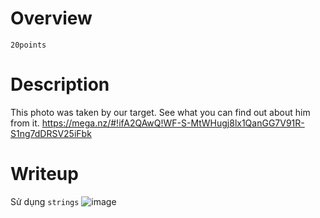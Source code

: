 # Overview #
`20points`

# Description #
This photo was taken by our target. See what you can find out about him from it. https://mega.nz/#!ifA2QAwQ!WF-S-MtWHugj8lx1QanGG7V91R-S1ng7dDRSV25iFbk

# Writeup #
Sử dụng `strings` 
![image](https://github.com/zangcinh/CTFLEARN/assets/173159694/5e0c0f96-dc26-4bf2-9dc5-029b0f6316f4)
